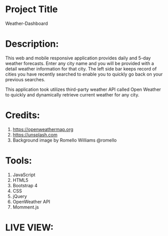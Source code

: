 # Project Title
Weather-Dashboard
# Description: 
This web and mobile responsive application provides daily and 5-day weather forecasts.
Enter any city name and you will be provided with a detail weather information for that city.
The left side bar keeps record of cities you have recently searched to enable you to quickly go back on your previous searches.

This application took utilizes third-party weather API called Open Weather to quickly and dynamically retrieve current weather for any city.

# Credits:
1. https://openweathermap.org
2. https://unsplash.com
3. Background image by Romello Williams @romello

# Tools:
1. JavaScript
2. HTML5
3. Bootstrap 4
4. CSS
5. jQuery
6. OpenWeather API
7. Momment.js

# LIVE VIEW: